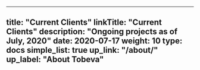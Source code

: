 
---
title: "Current Clients"
linkTitle: "Current Clients"
description: "Ongoing projects as of July, 2020"
date: 2020-07-17
weight: 10
type: docs
simple_list: true
up_link: "/about/"
up_label: "About Tobeva"
---
